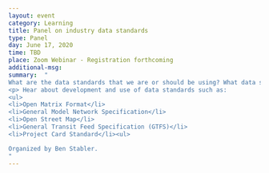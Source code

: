 ```yaml
---
layout: event
category: Learning
title: Panel on industry data standards
type: Panel
day: June 17, 2020
time: TBD
place: Zoom Webinar - Registration forthcoming
additional-msg:
summary:  "
What are the data standards that we are or should be using? What data standards should we be developing?
<p> Hear about development and use of data standards such as:
<ul>
<li>Open Matrix Format</li>
<li>General Model Network Specification</li>
<li>Open Street Map</li>
<li>General Transit Feed Specification (GTFS)</li>
<li>Project Card Standard</li><ul>

Organized by Ben Stabler.
"
---
```

